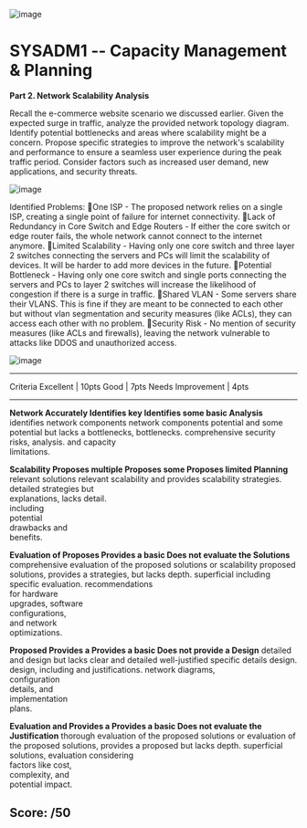 ![image](https://github.com/user-attachments/assets/b19ae85b-583d-4edc-bdb1-56ac259f5f3f)


# SYSADM1 -- Capacity Management & Planning

**Part 2. Network Scalability Analysis**

Recall the e-commerce website scenario we discussed earlier. Given the
expected surge in traffic, analyze the provided network topology
diagram. Identify potential bottlenecks and areas where scalability
might be a concern. Propose specific strategies to improve the
network\'s scalability and performance to ensure a seamless user
experience during the peak traffic period. Consider factors such as
increased user demand, new applications, and security threats.

![image](https://github.com/user-attachments/assets/18f414e6-c79e-44d4-bb69-59851db1ef59)

Identified Problems:
One ISP
	- The proposed network relies on a single ISP, creating a single point of failure for internet connectivity.
Lack of Redundancy in Core Switch and Edge Routers
	- If either the core switch or edge router fails, the whole network cannot connect to the internet anymore.
Limited Scalability
	- Having only one core switch and three layer 2 switches connecting the servers and PCs will limit the scalability of devices. It will be harder to add more devices in the future.
Potential Bottleneck
	- Having only one core switch and single ports connecting the servers and PCs to layer 2 switches will increase the likelihood of congestion if there is a surge in traffic.
Shared VLAN
	- Some servers share their VLANS. This is fine if they are meant to be connected to each other but without vlan segmentation and security measures (like ACLs), they can access each other with no problem.
Security Risk
	- No mention of security measures (like ACLs and firewalls), leaving the network vulnerable to attacks like DDOS and unauthorized access.

![image](https://github.com/user-attachments/assets/f345952d-d030-4c94-94e5-0cd338b3d3fe)



  ------------------------------------------------------------------------------
  Criteria          Excellent \| 10pts Good \| 7pts        Needs Improvement \|
                                                           4pts
  ----------------- ------------------ ------------------- ---------------------
  **Network         Accurately         Identifies key      Identifies some basic
  Analysis**        identifies         network components  network components
                    potential          and some potential  but lacks a
                    bottlenecks,       bottlenecks.        comprehensive
                    security risks,                        analysis.
                    and capacity                           
                    limitations.                           

  **Scalability     Proposes multiple  Proposes some       Proposes limited
  Planning**        relevant solutions relevant            scalability
                    and provides       scalability         strategies.
                    detailed           strategies but      
                    explanations,      lacks detail.       
                    including                              
                    potential                              
                    drawbacks and                          
                    benefits.                              

  **Evaluation of   Proposes           Provides a basic    Does not evaluate the
  Solutions**       comprehensive      evaluation of the   proposed solutions or
                    scalability        proposed solutions, provides a
                    strategies,        but lacks depth.    superficial
                    including specific                     evaluation.
                    recommendations                        
                    for hardware                           
                    upgrades, software                     
                    configurations,                        
                    and network                            
                    optimizations.                         

  **Proposed        Provides a         Provides a basic    Does not provide a
  Design**          detailed and       design but lacks    clear and detailed
                    well-justified     specific details    design.
                    design, including  and justifications. 
                    network diagrams,                      
                    configuration                          
                    details, and                           
                    implementation                         
                    plans.                                 

  **Evaluation and  Provides a         Provides a basic    Does not evaluate the
  Justification**   thorough           evaluation of the   proposed solutions or
                    evaluation of the  proposed solutions, provides a
                    proposed           but lacks depth.    superficial
                    solutions,                             evaluation
                    considering                            
                    factors like cost,                     
                    complexity, and                        
                    potential impact.                      

  Score:                                                   /50
  ------------------------------------------------------------------------------
